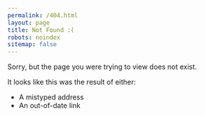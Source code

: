 ```yaml
---
permalink: /404.html
layout: page
title: Not Found :(
robots: noindex
sitemap: false
---
```


<style>
  #goog-fixurl ul { list-style: none; padding: 0; margin: 0; }
  #goog-fixurl form { margin: 0; }
  #goog-wm-qt, #goog-wm-sb { border: 1px solid #bbb; font-size: 16px; line-height: normal; vertical-align: top; color: #444; border-radius: 2px; }
  #goog-wm-qt { width: 220px; height: 20px; padding: 5px; margin: 5px 10px 0 0; box-shadow: inset 0 1px 1px #ccc; }
  #goog-wm-sb { display: inline-block; height: 32px; padding: 0 10px; margin: 5px 0 0; white-space: nowrap; cursor: pointer; background-color: #f5f5f5; background-image: -webkit-linear-gradient(rgba(255,255,255,0), #f1f1f1); background-image: -moz-linear-gradient(rgba(255,255,255,0), #f1f1f1); background-image: -ms-linear-gradient(rgba(255,255,255,0), #f1f1f1); background-image: -o-linear-gradient(rgba(255,255,255,0), #f1f1f1); -webkit-appearance: none; -moz-appearance: none; appearance: none; *overflow: visible; *display: inline; *zoom: 1; }
  #goog-wm-sb:hover, #goog-wm-sb:focus { border-color: #aaa; box-shadow: 0 1px 1px rgba(0, 0, 0, 0.1); background-color: #f8f8f8; }
  #goog-wm-qt:focus, #goog-wm-sb:focus { border-color: #105cb6; outline: 0; color: #222; }
  input::-moz-focus-inner { padding: 0; border: 0; }
</style>

Sorry, but the page you were trying to view does not exist.

It looks like this was the result of either:

* A mistyped address
* An out-of-date link

<script>
  var GOOG_FIXURL_LANG = (navigator.language || '').slice(0,2),GOOG_FIXURL_SITE = location.host;
</script>
<script src="http://linkhelp.clients.google.com/tbproxy/lh/wm/fixurl.js"></script>
<script>
  window.is404 = true;
  document.getElementById('goog-wm-qt').title = 'Search';
</script>
